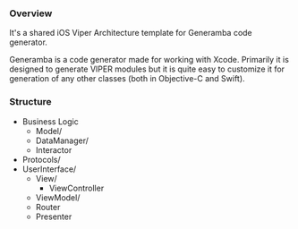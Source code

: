 ### Overview

It's a shared iOS Viper Architecture template for Generamba code generator.

Generamba is a code generator made for working with Xcode. Primarily it is designed to generate VIPER modules but it is quite easy to customize it for generation of any other classes (both in Objective-C and Swift).

### Structure

- Business Logic
    - Model/
    - DataManager/
    - Interactor
- Protocols/
- UserInterface/
    - View/
      - ViewController
    - ViewModel/
    - Router
    - Presenter
